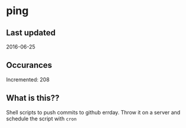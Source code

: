 # ping

## Last updated
2016-06-25

## Occurances
Incremented: 208

## What is this?? 
Shell scripts to push commits to github errday. Throw it on a server and schedule the script with `cron`
